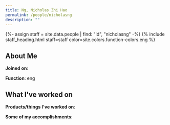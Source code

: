 ```yaml
---
title: Ng, Nicholas Zhi Hao
permalink: /people/nicholasng
description: ""
---
```


{%- assign staff = site.data.people | find: "id", "nicholasng" -%}
{% include staff_heading.html staff=staff color=site.colors.function-colors.eng %}

## About Me

**Joined on**: 

**Function**: eng

## What I've worked on

**Products/things I've worked on**:


**Some of my accomplishments**:

